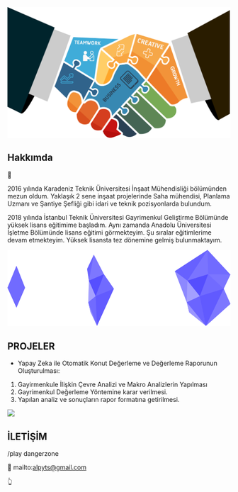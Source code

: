 
![](/images/0.png)

## Hakkımda

:rocket:

2016 yılında Karadeniz Teknik Üniversitesi İnşaat Mühendisliği bölümünden mezun oldum. Yaklaşık 2 sene inşaat projelerinde Saha mühendisi, Planlama Uzmanı ve Şantiye Şefliği gibi idari ve teknik pozisyonlarda bulundum.

2018 yılında İstanbul Teknik Üniversitesi Gayrimenkul Geliştirme Bölümünde yüksek lisans eğitimime başladım.
Aynı zamanda Anadolu Üniversitesi İşletme Bölümünde lisans eğitimi görmekteyim.
Şu sıralar eğitimlerime devam etmekteyim. Yüksek lisansta tez dönemine gelmiş bulunmaktayım.

![](/images/1.png)

## PROJELER

- Yapay Zeka ile Otomatik Konut Değerleme ve Değerleme Raporunun Oluşturulması: 

1. Gayirmenkule İlişkin Çevre Analizi ve Makro Analizlerin Yapılması
2. Gayrimenkul Değerleme Yöntemine karar verilmesi.
3. Yapılan analiz ve sonuçların rapor formatına getirilmesi.

![](/images/2.png)

## İLETİŞİM


/play dangerzone

:email: mailto:alpyts@gmail.com

:point_up_2:
```python

```
